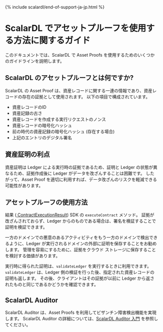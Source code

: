 {% include scalardl/end-of-support-ja-jp.html %}

# ScalarDL でアセットプルーフを使用する方法に関するガイド

このドキュメントでは、ScalarDL で Asset Proofs を使用するためのいくつかのガイドラインを説明します。

## ScalarDL のアセットプルーフとは何ですか?

ScalarDL の Asset Proof は、資産レコードに関する一連の情報であり、資産レコードの存在の証拠として使用されます。 以下の項目で構成されています。

- 資産レコードのID
- 資産記録の古さ
- 資産レコードを作成する実行リクエストのノンス
- 資産レコードの暗号化ハッシュ
- 前の時代の資産記録の暗号化ハッシュ (存在する場合)
- 上記のエントリのデジタル署名

## 資産証明の利点

資産証明は Ledger による実行時の証拠であるため、証明と Ledger の状態が異なるため、証拠作成後に Ledger がデータを改ざんすることは困難です。
したがって、Asset Proof を適切に利用すれば、データ改ざんのリスクを軽減できる可能性があります。

## アセットプルーフの使用方法

結果 ([ ContractExecutionResult](https://scalar-labs.github.io/scalardl/javadoc/latest/common/com/scalar/dl/ledger/model/ContractExecutionResult.html)) SDK の `executeContract` メソッド。 証拠が改ざんされておらず、Ledger からのものである場合は、署名を検証することで証明を検証できます。

一方のドメインでの悪意のあるアクティビティをもう一方のドメインで検出できるように、Ledger が実行されるドメインの外部に証明を保存することをお勧めします。 管理を容易にするために、証拠をクラウド ストレージに保存することを検討する価値があります。

実行時に得られた証明は、`validateLedger` を実行するときに利用できます。 `validateLedger` は、Ledger 側の検証を行った後、指定された資産レコードの証明も返します。 その後、クライアントはその証拠が以前に Ledger から返されたものと同じであるかどうかを確認できます。

## ScalarDL Auditor 

ScalarDL Auditor は、Asset Proofs を利用してビザンチン障害検出機能を実現します。 ScalarDL Auditor の詳細については、[ScalarDL Auditor 入門](getting-started-auditor.md) を参照してください。
